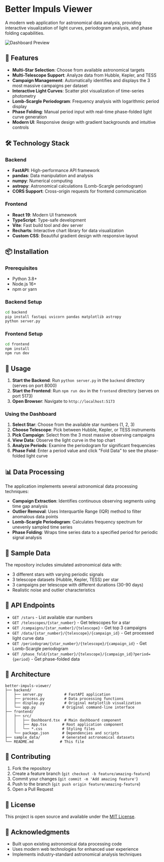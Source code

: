 # Better Impuls Viewer

A modern web application for astronomical data analysis, providing interactive visualization of light curves, periodogram analysis, and phase folding capabilities.

![Dashboard Preview](https://github.com/user-attachments/assets/a95f9e76-4b76-44f8-a31e-b7854e7fad4c)

## 🚀 Features

- **Multi-Star Selection**: Choose from available astronomical targets
- **Multi-Telescope Support**: Analyze data from Hubble, Kepler, and TESS
- **Campaign Management**: Automatically identifies and displays the 3 most massive campaigns per dataset
- **Interactive Light Curves**: Scatter plot visualization of time-series photometry
- **Lomb-Scargle Periodogram**: Frequency analysis with logarithmic period display
- **Phase Folding**: Manual period input with real-time phase-folded light curve generation
- **Modern UI**: Responsive design with gradient backgrounds and intuitive controls

## 🛠 Technology Stack

### Backend
- **FastAPI**: High-performance API framework
- **pandas**: Data manipulation and analysis
- **numpy**: Numerical computing
- **astropy**: Astronomical calculations (Lomb-Scargle periodogram)
- **CORS Support**: Cross-origin requests for frontend communication

### Frontend
- **React 19**: Modern UI framework
- **TypeScript**: Type-safe development
- **Vite**: Fast build tool and dev server
- **Recharts**: Interactive chart library for data visualization
- **Custom CSS**: Beautiful gradient design with responsive layout

## 📦 Installation

### Prerequisites
- Python 3.8+
- Node.js 16+
- npm or yarn

### Backend Setup
```bash
cd backend
pip install fastapi uvicorn pandas matplotlib astropy
python server.py
```

### Frontend Setup
```bash
cd frontend
npm install
npm run dev
```

## 🚦 Usage

1. **Start the Backend**: Run `python server.py` in the `backend` directory (serves on port 8000)
2. **Start the Frontend**: Run `npm run dev` in the `frontend` directory (serves on port 5173)
3. **Open Browser**: Navigate to `http://localhost:5173`

### Using the Dashboard

1. **Select Star**: Choose from the available star numbers (1, 2, 3)
2. **Choose Telescope**: Pick between Hubble, Kepler, or TESS instruments
3. **Pick Campaign**: Select from the 3 most massive observing campaigns
4. **View Data**: Observe the light curve in the top chart
5. **Analyze Periods**: Examine the periodogram for significant frequencies
6. **Phase Fold**: Enter a period value and click "Fold Data" to see the phase-folded light curve

## 📊 Data Processing

The application implements several astronomical data processing techniques:

- **Campaign Extraction**: Identifies continuous observing segments using time gap analysis
- **Outlier Removal**: Uses Interquartile Range (IQR) method to filter anomalous data points
- **Lomb-Scargle Periodogram**: Calculates frequency spectrum for unevenly sampled time series
- **Phase Folding**: Wraps time series data to a specified period for periodic signal analysis

## 🎯 Sample Data

The repository includes simulated astronomical data with:
- 3 different stars with varying periodic signals
- 3 telescope datasets (Hubble, Kepler, TESS) per star
- 3 campaigns per telescope with different durations (30-90 days)
- Realistic noise and outlier characteristics

## 🔧 API Endpoints

- `GET /stars` - List available star numbers
- `GET /telescopes/{star_number}` - Get telescopes for a star
- `GET /campaigns/{star_number}/{telescope}` - Get top 3 campaigns
- `GET /data/{star_number}/{telescope}/{campaign_id}` - Get processed light curve data
- `GET /periodogram/{star_number}/{telescope}/{campaign_id}` - Get Lomb-Scargle periodogram
- `GET /phase_fold/{star_number}/{telescope}/{campaign_id}?period={period}` - Get phase-folded data

## 🎨 Architecture

```
better-impuls-viewer/
├── backend/
│   ├── server.py          # FastAPI application
│   ├── process.py         # Data processing functions
│   ├── display.py         # Original matplotlib visualization
│   └── app.py            # Original command-line interface
├── frontend/
│   ├── src/
│   │   ├── Dashboard.tsx  # Main dashboard component
│   │   ├── App.tsx       # Root application component
│   │   └── *.css         # Styling files
│   └── package.json      # Dependencies and scripts
├── sample_data/          # Generated astronomical datasets
└── README.md            # This file
```

## 🤝 Contributing

1. Fork the repository
2. Create a feature branch (`git checkout -b feature/amazing-feature`)
3. Commit your changes (`git commit -m 'Add amazing feature'`)
4. Push to the branch (`git push origin feature/amazing-feature`)
5. Open a Pull Request

## 📝 License

This project is open source and available under the [MIT License](LICENSE).

## 🙏 Acknowledgments

- Built upon existing astronomical data processing code
- Uses modern web technologies for enhanced user experience
- Implements industry-standard astronomical analysis techniques